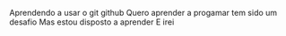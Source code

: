 Aprendendo a usar o git github
Quero aprender a progamar tem sido um desafio
Mas estou disposto a aprender
E irei